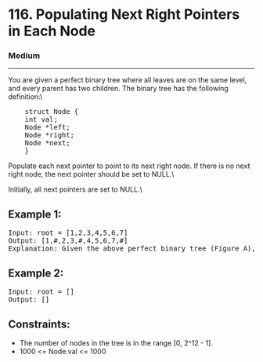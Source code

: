 # 116. Populating Next Right Pointers in Each Node

### Medium

---

You are given a perfect binary tree where all leaves are on the same level, and every parent has two children. The binary tree has the following definition:\

<pre>
    struct Node {
    int val;
    Node *left;
    Node *right;
    Node *next;
    }
</pre>

Populate each next pointer to point to its next right node. If there is no next right node, the next pointer should be set to NULL.\

Initially, all next pointers are set to NULL.\

## Example 1:

<pre>
Input: root = [1,2,3,4,5,6,7]
Output: [1,#,2,3,#,4,5,6,7,#]
Explanation: Given the above perfect binary tree (Figure A), your function should populate each next pointer to point to its next right node, just like in Figure B. The serialized output is in level order as connected by the next pointers, with '#' signifying the end of each level.
</pre>

## Example 2:

<pre>
Input: root = []
Output: []
</pre>

## Constraints:

- The number of nodes in the tree is in the range [0, 2^12 - 1].
- 1000 <= Node.val <= 1000

